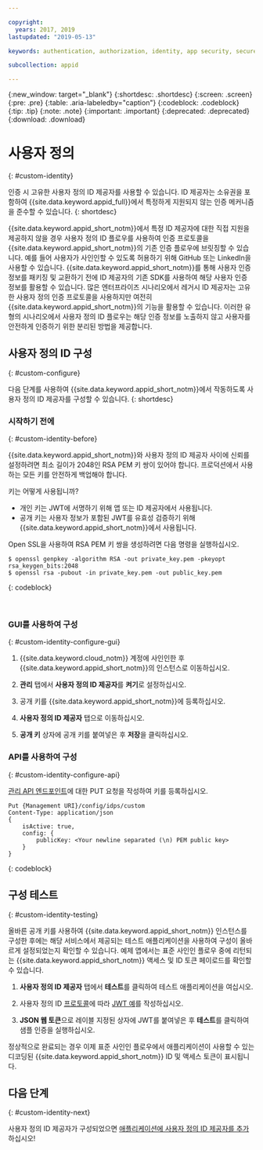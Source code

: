 ```yaml
---

copyright:
  years: 2017, 2019
lastupdated: "2019-05-13"

keywords: authentication, authorization, identity, app security, secure, custom, proprietary, private key, public key, jwt

subcollection: appid

---
```


{:new_window: target="_blank"}
{:shortdesc: .shortdesc}
{:screen: .screen}
{:pre: .pre}
{:table: .aria-labeledby="caption"}
{:codeblock: .codeblock}
{:tip: .tip}
{:note: .note}
{:important: .important}
{:deprecated: .deprecated}
{:download: .download}

# 사용자 정의
{: #custom-identity}

인증 시 고유한 사용자 정의 ID 제공자를 사용할 수 있습니다. ID 제공자는 소유권을 포함하여 {{site.data.keyword.appid_full}}에서 특정하게 지원되지 않는 인증 메커니즘을 준수할 수 있습니다.
{: shortdesc}

{{site.data.keyword.appid_short_notm}}에서 특정 ID 제공자에 대한 직접 지원을 제공하지 않을 경우 사용자 정의 ID 플로우를 사용하여 인증 프로토콜을 {{site.data.keyword.appid_short_notm}}의 기존 인증 플로우에 브릿징할 수 있습니다. 예를 들어 사용자가 사인인할 수 있도록 허용하기 위해 GitHub 또는 LinkedIn을 사용할 수 있습니다. {{site.data.keyword.appid_short_notm}}를 통해 사용자 인증 정보를 패키징 및 교환하기 전에 ID 제공자의 기존 SDK를 사용하여 해당 사용자 인증 정보를 활용할 수 있습니다. 많은 엔터프라이즈 시나리오에서 레거시 ID 제공자는 고유한 사용자 정의 인증 프로토콜을 사용하지만 여전히 {{site.data.keyword.appid_short_notm}}의 기능을 활용할 수 있습니다. 이러한 유형의 시나리오에서 사용자 정의 ID 플로우는 해당 인증 정보를 노출하지 않고 사용자를 안전하게 인증하기 위한 분리된 방법을 제공합니다.

## 사용자 정의 ID 구성
{: #custom-configure}

다음 단계를 사용하여 {{site.data.keyword.appid_short_notm}}에서 작동하도록 사용자 정의 ID 제공자를 구성할 수 있습니다.
{: shortdesc}

### 시작하기 전에
{: #custom-identity-before}

{{site.data.keyword.appid_short_notm}}와 사용자 정의 ID 제공자 사이에 신뢰를 설정하려면 최소 길이가 2048인 RSA PEM 키 쌍이 있어야 합니다. 프로덕션에서 사용하는 모든 키를 안전하게 백업해야 합니다.

키는 어떻게 사용됩니까?

- 개인 키는 JWT에 서명하기 위해 앱 또는 ID 제공자에서 사용됩니다.
- 공개 키는 사용자 정보가 포함된 JWT를 유효성 검증하기 위해 {{site.data.keyword.appid_short_notm}}에서 사용됩니다.

Open SSL을 사용하여 RSA PEM 키 쌍을 생성하려면 다음 명령을 실행하십시오.

```
$ openssl genpkey -algorithm RSA -out private_key.pem -pkeyopt rsa_keygen_bits:2048
$ openssl rsa -pubout -in private_key.pem -out public_key.pem
```
{: codeblock}

</br>

### GUI를 사용하여 구성
{: #custom-identity-configure-gui}

1. {{site.data.keyword.cloud_notm}} 계정에 사인인한 후 {{site.data.keyword.appid_short_notm}}의 인스턴스로 이동하십시오.

2. **관리** 탭에서 **사용자 정의 ID 제공자**를 **켜기**로 설정하십시오.

3. 공개 키를 {{site.data.keyword.appid_short_notm}}에 등록하십시오.
  1. **사용자 정의 ID 제공자** 탭으로 이동하십시오.
  2. **공개 키** 상자에 공개 키를 붙여넣은 후 **저장**을 클릭하십시오.



### API를 사용하여 구성
{: #custom-identity-configure-api}

[관리 API 엔드포인트](https://us-south.appid.cloud.ibm.com/swagger-ui/#/Management%20API%20-%20Identity%20Providers/mgmt.set_custom_idp)에 대한 PUT 요청을 작성하여 키를 등록하십시오.

```
Put {Management URI}/config/idps/custom
Content-Type: application/json
{
    isActive: true,
    config: {
        publicKey: <Your newline separated (\n) PEM public key>
    }
}
```
{: codeblock}

## 구성 테스트
{: #custom-identity-testing}

올바른 공개 키를 사용하여 {{site.data.keyword.appid_short_notm}} 인스턴스를 구성한 후에는 해당 서비스에서 제공되는 테스트 애플리케이션을 사용하여 구성이 올바르게 설정되었는지 확인할 수 있습니다. 예제 앱에서는 표준 사인인 플로우 중에 리턴되는 {{site.data.keyword.appid_short_notm}} 액세스 및 ID 토큰 페이로드를 확인할 수 있습니다.

1. **사용자 정의 ID 제공자** 탭에서 **테스트**를 클릭하여 테스트 애플리케이션을 여십시오.

2. 사용자 정의 ID [프로토콜](/docs/services/appid?topic=appid-custom-auth#generating-jwts)에 따라 [JWT 예](https://jwt.io/)를 작성하십시오.

3. **JSON 웹 토큰**으로 레이블 지정된 상자에 JWT를 붙여넣은 후 **테스트**를 클릭하여 샘플 인증을 실행하십시오.

정상적으로 완료되는 경우 이제 표준 사인인 플로우에서 애플리케이션이 사용할 수 있는 디코딩된 {{site.data.keyword.appid_short_notm}} ID 및 액세스 토큰이 표시됩니다.

## 다음 단계
{: #custom-identity-next}

사용자 정의 ID 제공자가 구성되었으면 [애플리케이션에 사용자 정의 ID 제공자를 추가](/docs/services/appid?topic=appid-custom-auth#custom-auth)하십시오!
